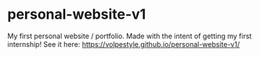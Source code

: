 # personal-website-v1
My first personal website / portfolio. Made with the intent of getting my first internship!
See it here: https://volpestyle.github.io/personal-website-v1/
